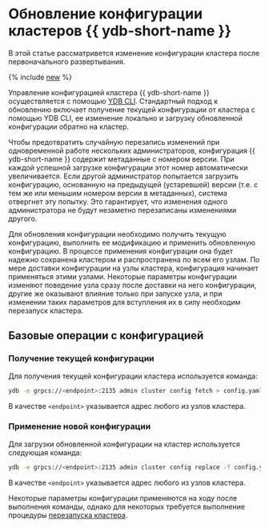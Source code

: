 # Обновление конфигурации кластеров {{ ydb-short-name }}

В этой статье рассматривется изменение конфигурации кластера после первоначального развертывания.

{% include [new](_includes/new.md) %}

Управление конфигурацией кластера {{ ydb-short-name }} осуществляется с помощью [YDB CLI](../../../reference/ydb-cli/index.md). Стандартный подход к обновлению включает получение текущей конфигурации от кластера с помощью YDB CLI, ее изменение локально и загрузку обновленной конфигурации обратно на кластер.

Чтобы предотвратить случайную перезапись изменений при одновременной работе нескольких администраторов, конфигурация {{ ydb-short-name }} содержит метаданные с номером версии. При каждой успешной загрузке конфигурации этот номер автоматически увеличивается. Если другой администратор попытается загрузить конфигурацию, основанную на предыдущей (устаревшей) версии (т.е. с тем же или меньшим номером версии в метаданных), система отвергнет эту попытку. Это гарантирует, что изменения одного администратора не будут незаметно перезаписаны изменениями другого.

Для обновления конфигурации необходимо получить текущую конфигурацию, выполнить ее модификацию и применить обновленную конфигурацию. В процессе применения конфигурации она будет надежно сохранена кластером и распространена по всем его узлам. По мере доставки конфигурации на узлы кластера, конфигурация начинает применяться этими узлами. Некоторые параметры конфигурации изменяют поведение узла сразу после доставки на него конфигурации, другие же оказывают влияние только при запуске узла, и при изменении таких параметров для вступления их в силу необходим перезапуск кластера.

## Базовые операции с конфигурацией

### Получение текущей конфигурации

Для получения текущей конфигурации кластера используется команда:

```bash
ydb -e grpcs://<endpoint>:2135 admin cluster config fetch > config.yaml
```

В качестве `<endpoint>` указывается адрес любого из узлов кластера.

### Применение новой конфигурации

Для загрузки обновленной конфигурации на кластер используется следующая команда:

```bash
ydb -e grpcs://<endpoint>:2135 admin cluster config replace -f config.yaml
```

В качестве `<endpoint>` указывается адрес любого из узлов кластера.

Некоторые параметры конфигурации применяются на ходу после выполнения команды, однако для некоторых требуется выполнение процедуры [перезапуска кластера](../../../reference/ydbops/rolling-restart-scenario.md).
